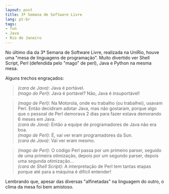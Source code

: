 ```yaml
---
layout: post
title: 3ª Semana de Software Livre
lang: pt-br
tags:
- fun
- Java
- Rio de Janeiro
---
```


No último dia da 3ª Semana de Software Livre, realizada na UniRio, houve uma "mesa de linguagens de programação". Muito divertido ver Shell Script, Perl (defendida pelo "mago" de perl), Java e Python na mesma mesa.


Alguns trechos engraçados:

> _(cara de Java)_: Java é portável.<br>
> _(mago do Perl)_: Java é portável? Não, Java é insuportável!<br>

> _(mago de Perl)_: Na Motorola, onde eu trabalho (ou trabalhei), usavam Perl. Então decidiram adotar Java, mas não gostaram, porque algo que o pessoal de Perl demorava 2 dias para fazer estava demorando 6 meses em Java.<br>
> _(cara de Java)_: Então a equipe de programadores de Java não era boa.<br>
> _(mago de Perl)_: É, vai ver eram programadores da Sun.<br>
> _(cara de Java)_: Vai ver eram mesmo.<br>

> _(mago de Perl)_: O código Perl passa por um primeiro parser, seguido de uma primeira otimização, depois por um segundo parser, depois uma segunda otimização...<br>
> _(cara de Shell Script)_: A interpretação de Perl tem tantas etapas porque até para a máquina é difícil entender!<br>

Lembrando que, apesar das diversas "alfinetadas" na linguagem do outro, o clima da mesa foi bem amistoso.
